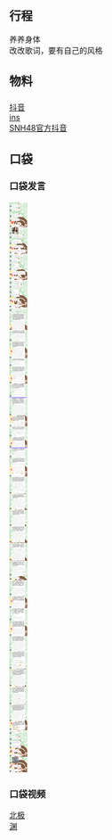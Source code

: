 ## 行程
养养身体<br>
改改歌词，要有自己的风格

## 物料
###
[抖音](https://www.douyin.com/video/7018454130633018663)<br>
[ins](https://www.instagram.com/p/CU-AhzKFrKy/?utm_source=ig_web_copy_link)<br>
[SNH48官方抖音](https://www.douyin.com/video/7018020476605844773)<br>
## 口袋
### 口袋发言
![口袋发言](./pocket48/imgs/messages1.jpeg)<br>
### 口袋视频
[北极](./pocket48/videos/1.mp4)<br>
[渊](./pocket48/videos/2.mp4)